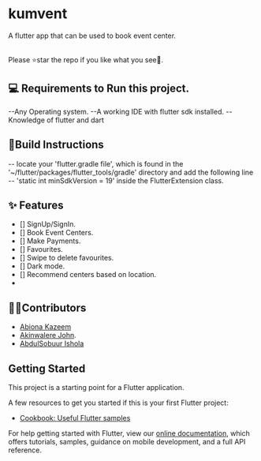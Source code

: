 # kumvent

A flutter app that can be used to book event center.

<br> Please ⭐star the repo if you like what you see🤗.

## 💻 Requirements to Run this project.
--Any Operating system.
--A working IDE with flutter sdk installed.
--Knowledge of flutter and dart

## 🤲Build Instructions
-- locate your 'flutter.gradle file', which is found in the '~/flutter/packages/flutter_tools/gradle' directory and add the following line -- 'static int minSdkVersion = 19' inside the FlutterExtension class. 

## ✨ Features
- [] SignUp/SignIn.
- [] Book Event Centers.
- [] Make Payments.
- [] Favourites.
- [] Swipe to delete favourites.
- [] Dark mode.
- [] Recommend centers based on location.
- 
## 👨‍💻Contributors
- [Abiona Kazeem](https://www.linkedin.com/in/abiona-kazeem)
- [Akinwalere John](https://github.com/John-soft).
- [AbdulSobuur Ishola](https://github.com/t-bolt)


## Getting Started

This project is a starting point for a Flutter application.

A few resources to get you started if this is your first Flutter project:

- [Cookbook: Useful Flutter samples](https://flutter.dev/docs/cookbook)

For help getting started with Flutter, view our
[online documentation](https://flutter.dev/docs), which offers tutorials,
samples, guidance on mobile development, and a full API reference.
